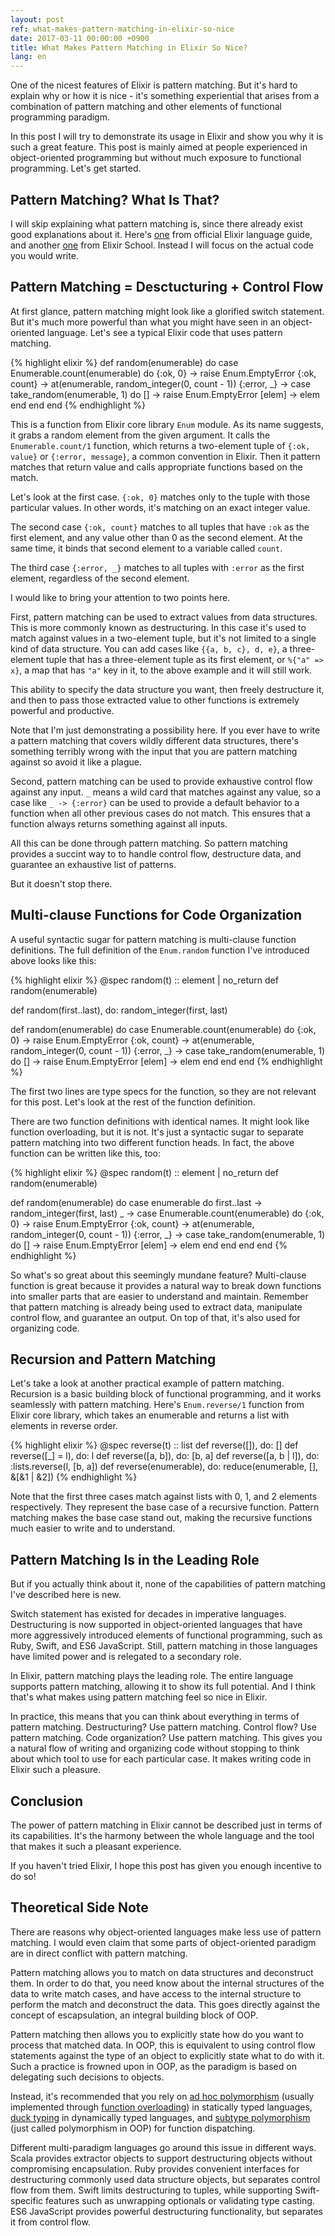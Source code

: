 ```yaml
---
layout: post
ref: what-makes-pattern-matching-in-elixir-so-nice
date: 2017-03-11 00:00:00 +0900
title: What Makes Pattern Matching in Elixir So Nice?
lang: en
---
```


One of the nicest features of Elixir is pattern matching. But it's hard to explain why or how it is nice - it's something experiential that arises from a combination of pattern matching and other elements of functional programming paradigm.

In this post I will try to demonstrate its usage in Elixir and show you why it is such a great feature. This post is mainly aimed at people experienced in object-oriented programming but without much exposure to functional programming. Let's get started.

## Pattern Matching? What Is That?

I will skip explaining what pattern matching is, since there already exist good explanations about it. Here's [one](http://elixir-lang.org/getting-started/pattern-matching.html) from official Elixir language guide, and another [one](http://elixirschool.com/lessons/basics/pattern-matching/) from Elixir School. Instead I will focus on the actual code you would write.

## Pattern Matching = Desctucturing + Control Flow

At first glance, pattern matching might look like a glorified switch statement. But it's much more powerful than what you might have seen in an object-oriented language. Let's see a typical Elixir code that uses pattern matching.

{% highlight elixir %}
def random(enumerable) do
  case Enumerable.count(enumerable) do
    {:ok, 0} ->
      raise Enum.EmptyError
    {:ok, count} ->
      at(enumerable, random_integer(0, count - 1))
    {:error, _} ->
      case take_random(enumerable, 1) do
        []     -> raise Enum.EmptyError
        [elem] -> elem
      end
  end
end
{% endhighlight %}

This is a function from Elixir core library `Enum` module. As its name suggests, it grabs a random element from the given argument. It calls the `Enumerable.count/1` function, which returns a two-element tuple of `{:ok, value}` or `{:error, message}`, a common convention in Elixir. Then it pattern matches that return value and calls appropriate functions based on the match. 

Let's look at the first case. `{:ok, 0}` matches only to the tuple with those particular values. In other words, it's matching on an exact integer value.

The second case `{:ok, count}` matches to all tuples that have `:ok` as the first element, and any value other than 0 as the second element. At the same time, it binds that second element to a variable called `count`. 

The third case `{:error, _}` matches to all tuples with `:error` as the first element, regardless of the second element.

I would like to bring your attention to two points here.

First, pattern matching can be used to extract values from data structures. This is more commonly known as destructuring. In this case it's used to match against values in a two-element tuple, but it's not limited to a single kind of data structure. You can add cases like `{{a, b, c}, d, e}`, a three-element tuple that has a three-element tuple as its first element, or `%{"a" => x}`, a map that has `"a"` key in it, to the above example and it will still work. 

This ability to specify the data structure you want, then freely destructure it, and then to pass those extracted value to other functions is extremely powerful and productive.

Note that I'm just demonstrating a possibility here. If you ever have to write a pattern matching that covers wildly different data structures, there's something terribly wrong with the input that you are pattern matching against so avoid it like a plague.

Second, pattern matching can be used to provide exhaustive control flow against any input. `_` means a wild card that matches against any value, so a case like `_ -> {:error}` can be used to provide a default behavior to a function when all other previous cases do not match. This ensures that a function always returns something against all inputs.

All this can be done through pattern matching. So pattern matching provides a succint way to to handle control flow, destructure data, and guarantee an exhaustive list of patterns.

But it doesn't stop there.

## Multi-clause Functions for Code Organization

A useful syntactic sugar for pattern matching is multi-clause function definitions. The full definition of the `Enum.random` function I've introduced above looks like this:

{% highlight elixir %}
@spec random(t) :: element | no_return
def random(enumerable)

def random(first..last),
  do: random_integer(first, last)

def random(enumerable) do
  case Enumerable.count(enumerable) do
    {:ok, 0} ->
      raise Enum.EmptyError
    {:ok, count} ->
      at(enumerable, random_integer(0, count - 1))
    {:error, _} ->
      case take_random(enumerable, 1) do
        []     -> raise Enum.EmptyError
        [elem] -> elem
      end
  end
end
{% endhighlight %}

The first two lines are type specs for the function, so they are not relevant for this post. Let's look at the rest of the function definition.

There are two function definitions with identical names. It might look like function overloading, but it is not. It's just a syntactic sugar to separate pattern matching into two different function heads. In fact, the above function can be written like this, too:

{% highlight elixir %}
@spec random(t) :: element | no_return
def random(enumerable)

def random(enumerable) do
  case enumerable do
    first..last -> random_integer(first, last)
    _ -> 
      case Enumerable.count(enumerable) do
        {:ok, 0} ->
          raise Enum.EmptyError
        {:ok, count} ->
          at(enumerable, random_integer(0, count - 1))
        {:error, _} ->
          case take_random(enumerable, 1) do
            []     -> raise Enum.EmptyError
            [elem] -> elem
          end
      end
  end
end
{% endhighlight %}

So what's so great about this seemingly mundane feature? Multi-clause function is great because it provides a natural way to break down functions into smaller parts that are easier to understand and maintain. Remember that pattern matching is already being used to extract data, manipulate control flow, and guarantee an output. On top of that, it's also used for organizing code.

## Recursion and Pattern Matching

Let's take a look at another practical example of pattern matching. Recursion is a basic building block of functional programming, and it works seamlessly with pattern matching. Here's `Enum.reverse/1` function from Elixir core library, which takes an enumerable and returns a list with elements in reverse order.

{% highlight elixir %}
@spec reverse(t) :: list
def reverse([]), do: []
def reverse([_] = l), do: l
def reverse([a, b]), do: [b, a]
def reverse([a, b | l]), do: :lists.reverse(l, [b, a])
def reverse(enumerable), do: reduce(enumerable, [], &[&1 | &2])
{% endhighlight %}

Note that the first three cases match against lists with 0, 1, and 2 elements respectively. They represent the base case of a recursive function. Pattern matching makes the base case stand out, making the recursive functions much easier to write and to understand. 

## Pattern Matching Is in the Leading Role

But if you actually think about it, none of the capabilities of pattern matching I've described here is new. 

Switch statement has existed for decades in imperative languages. Destructuring is now supported in object-oriented languages that have more aggressively introduced elements of functional programming, such as Ruby, Swift, and ES6 JavaScript. Still, pattern matching in those languages have limited power and is relegated to a secondary role.

In Elixir, pattern matching plays the leading role. The entire language supports pattern matching, allowing it to show its full potential. And I think that's what makes using pattern matching feel so nice in Elixir. 

In practice, this means that you can think about everything in terms of pattern matching. Destructuring? Use pattern matching. Control flow? Use pattern matching. Code organization? Use pattern matching. This gives you a natural flow of writing and organizing code without stopping to think about which tool to use for each particular case. It makes writing code in Elixir such a pleasure.

## Conclusion

The power of pattern matching in Elixir cannot be described just in terms of its capabilities. It's the harmony between the whole language and the tool that makes it such a pleasant experience. 

If you haven't tried Elixir, I hope this post has given you enough incentive to do so!

## Theoretical Side Note

There are reasons why object-oriented languages make less use of pattern matching. I would even claim that some parts of object-oriented paradigm are in direct conflict with pattern matching.

Pattern matching allows you to match on data structures and deconstruct them. In order to do that, you need know about the internal structures of the data to write match cases, and have access to the internal structure to perform the match and deconstruct the data. This goes directly against the concept of escapsulation, an integral building block of OOP. 

Pattern matching then allows you to explicitly state how do you want to process that matched data. In OOP, this is equivalent to using control flow statements against the type of an object to explicitly state what to do with it. Such a practice is frowned upon in OOP, as the paradigm is based on delegating such decisions to objects.

Instead, it's recommended that you rely on [ad hoc polymorphism](https://www.wikiwand.com/en/Ad_hoc_polymorphism) (usually implemented through [function overloading](https://www.wikiwand.com/en/Function_overloading)) in statically typed languages,  [duck typing](https://www.wikiwand.com/en/Duck_typing) in dynamically typed languages, and [subtype polymorphism](https://www.wikiwand.com/en/Subtyping) (just called polymorphism in OOP) for function dispatching. 

Different multi-paradigm languages go around this issue in different ways. Scala provides extractor objects to support destructuring objects without compromising encapsulation. Ruby provides convenient interfaces for destructuring commonly used data structure objects, but separates control flow from them. Swift limits destructuring to tuples, while supporting Swift-specific features such as unwrapping optionals or validating type casting. ES6 JavaScript provides powerful destructuring functionality, but separates it from control flow.